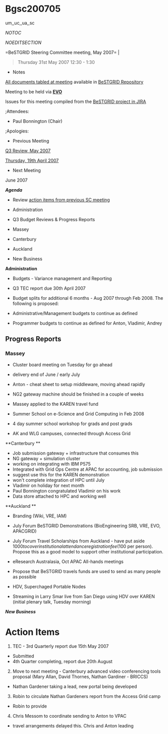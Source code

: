 # Bgsc200705

um,,uc,,ua,,sc

_*NOTOC*_

_*NOEDITSECTION*_

=BeSTGRID Steering Committee meeting, May 2007= |

>  Thursday 31st May 2007
>  12:30 - 1:30

- Notes

[All documents tabled at meeting](https://support.csi.ac.nz/svn/bestgrid/community/sc/200705/) available in [BeSTGRID Repository](https://support.csi.ac.nz/svn/bestgrid/)

Meeting to be held via **[EVO](http://nextgen-caltech.cern.ch/evoGate/)**

Issues for this meeting compiled from the [BeSTGRID project in JIRA](http://support.csi.ac.nz:8080/browse/BG)

;Attendees:
- Paul Bonnington (Chair)

;Apologies:

- Previous Meeting

[Q3 Review, May 2007](bgsc2007q3review.md)

[Thursday, 19th April 2007](bgsc200704.md)
- Next Meeting

June 2007

***Agenda***
- Review [action items from previous SC meeting](bgsc200704.md#Bgsc200704-ActionItems)
- Administration
- Q3 Budget Reviews & Progress Reports
	
- Massey
- Canterbury
- Auckland
- New Business

**Administration**
- Budgets - Variance management and Reporting
- Q3 TEC report due 30th April 2007
- Budget splits for additional 6 months - Aug 2007 through Feb 2008. The following is proposed:
	
- Administrative/Management budgets to continue as defined
- Programmer budgets to continue as defined for Anton, Vladimir, Andrey

## Progress Reports

### Massey 

- Cluster board meeting on Tuesday for go ahead
	
- delivery end of June / early July
- Anton - cheat sheet to setup middleware, moving ahead rapidly
	
- NG2 gateway machine should be finished in a couple of weeks
- Massey applied to the KAREN travel fund
	
- Summer School on e-Science and Grid Computing in Feb 2008
- 4 day summer school workshop for grads and post grads
- AK and WLG campuses, connected through Access Grid

**Canterbury **
- Job submission gateway + infrastructure that consumes this
- NG gateway + simulation cluster
- working on integrating with IBM P575
- Integrated with Grid Ops Centre at APAC for accounting, job submission
- suggest use this for the KAREN demonstration
- won't complete integration of HPC until July
- Vladimir on holiday for next month
- Paul Bonnington congratulated Vladimir on his work
- Data store attached to HPC and working well

**Auckland **
- Branding (Wiki, VRE, IAM)
- July Forum BeSTGRID Demonstrations (BioEngineering SRB, VRE, EVO, APACGRID)
- July Forum Travel Scholarships from Auckland - have put aside $1000 to cover institutional attendance registration fee ($100 per person). Propose this as a good model to support other institutional participation.
- eResearch Australasia, Oct APAC All-hands meetings
	
- Propose that BeSTGRID travels funds are used to send as many people as possible
- HDV, Superchaged Portable Nodes
	
- Streaming in Larry Smar live from San Diego using HDV over KAREN (initial plenary talk, Tuesday morning)

***New Business***

# Action Items

1. TEC - 3rd Quarterly report due 15th May 2007
	
- Submitted
- 4th Quarter completing, report due 20th August
2. Move to next meeting - Canterbury advanced video conferencing tools proposal (Mary Allan, David Thornes, Nathan Gardiner - BRICCS)
	
- Nathan Gardener taking a lead, new portal being developed
3. Robin to circulate Nathan Gardeners report from the Access Grid camp
	
- Robin to provide
4. Chris Messom to coordinate sending to Anton to VPAC
	
- travel arrangements delayed this. Chris and Anton leading
